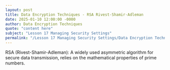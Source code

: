 ```yaml
---
layout: post
title: Data Encryption Techniques - RSA Rivest-Shamir-Adleman
date: 2025-01-10 12:00:00 -0000
author: Data Encryption Techniques
quote: "content here"
subject: "Lesson 17 Managing Security Settings"
permalink: "/Lesson 17 Managing Security Settings/Data Encryption Techniques/Data Encryption Techniques - RSA Rivest-Shamir-Adleman"
---
```


RSA (Rivest-Shamir-Adleman): A widely used asymmetric algorithm for secure data transmission, relies on the mathematical properties of prime numbers.
